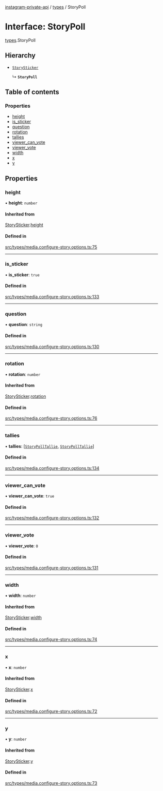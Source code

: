 [instagram-private-api](../../README.md) / [types](../../modules/types.md) / StoryPoll

# Interface: StoryPoll

[types](../../modules/types.md).StoryPoll

## Hierarchy

- [`StorySticker`](StorySticker.md)

  ↳ **`StoryPoll`**

## Table of contents

### Properties

- [height](StoryPoll.md#height)
- [is\_sticker](StoryPoll.md#is_sticker)
- [question](StoryPoll.md#question)
- [rotation](StoryPoll.md#rotation)
- [tallies](StoryPoll.md#tallies)
- [viewer\_can\_vote](StoryPoll.md#viewer_can_vote)
- [viewer\_vote](StoryPoll.md#viewer_vote)
- [width](StoryPoll.md#width)
- [x](StoryPoll.md#x)
- [y](StoryPoll.md#y)

## Properties

### height

• **height**: `number`

#### Inherited from

[StorySticker](StorySticker.md).[height](StorySticker.md#height)

#### Defined in

[src/types/media.configure-story.options.ts:75](https://github.com/Nerixyz/instagram-private-api/blob/b3351b9/src/types/media.configure-story.options.ts#L75)

___

### is\_sticker

• **is\_sticker**: ``true``

#### Defined in

[src/types/media.configure-story.options.ts:133](https://github.com/Nerixyz/instagram-private-api/blob/b3351b9/src/types/media.configure-story.options.ts#L133)

___

### question

• **question**: `string`

#### Defined in

[src/types/media.configure-story.options.ts:130](https://github.com/Nerixyz/instagram-private-api/blob/b3351b9/src/types/media.configure-story.options.ts#L130)

___

### rotation

• **rotation**: `number`

#### Inherited from

[StorySticker](StorySticker.md).[rotation](StorySticker.md#rotation)

#### Defined in

[src/types/media.configure-story.options.ts:76](https://github.com/Nerixyz/instagram-private-api/blob/b3351b9/src/types/media.configure-story.options.ts#L76)

___

### tallies

• **tallies**: [[`StoryPollTallie`](StoryPollTallie.md), [`StoryPollTallie`](StoryPollTallie.md)]

#### Defined in

[src/types/media.configure-story.options.ts:134](https://github.com/Nerixyz/instagram-private-api/blob/b3351b9/src/types/media.configure-story.options.ts#L134)

___

### viewer\_can\_vote

• **viewer\_can\_vote**: ``true``

#### Defined in

[src/types/media.configure-story.options.ts:132](https://github.com/Nerixyz/instagram-private-api/blob/b3351b9/src/types/media.configure-story.options.ts#L132)

___

### viewer\_vote

• **viewer\_vote**: ``0``

#### Defined in

[src/types/media.configure-story.options.ts:131](https://github.com/Nerixyz/instagram-private-api/blob/b3351b9/src/types/media.configure-story.options.ts#L131)

___

### width

• **width**: `number`

#### Inherited from

[StorySticker](StorySticker.md).[width](StorySticker.md#width)

#### Defined in

[src/types/media.configure-story.options.ts:74](https://github.com/Nerixyz/instagram-private-api/blob/b3351b9/src/types/media.configure-story.options.ts#L74)

___

### x

• **x**: `number`

#### Inherited from

[StorySticker](StorySticker.md).[x](StorySticker.md#x)

#### Defined in

[src/types/media.configure-story.options.ts:72](https://github.com/Nerixyz/instagram-private-api/blob/b3351b9/src/types/media.configure-story.options.ts#L72)

___

### y

• **y**: `number`

#### Inherited from

[StorySticker](StorySticker.md).[y](StorySticker.md#y)

#### Defined in

[src/types/media.configure-story.options.ts:73](https://github.com/Nerixyz/instagram-private-api/blob/b3351b9/src/types/media.configure-story.options.ts#L73)
